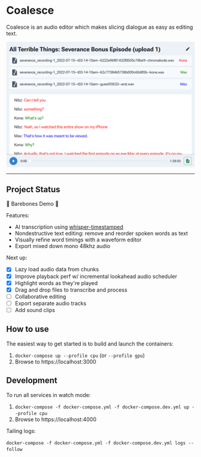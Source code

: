 # Coalesce

Coalesce is an audio editor which makes slicing dialogue as easy as editing text.

![Screenshot](./screenshot.png)

---

## Project Status

🚧 Barebones Demo 🚧

Features:

- AI transcription using [whisper-timestamped](https://github.com/linto-ai/whisper-timestamped)
- Nondestructive text editing: remove and reorder spoken words as text
- Visually refine word timings with a waveform editor
- Export mixed down mono 48khz audio

Next up:

- [x] Lazy load audio data from chunks
- [x] Improve playback perf w/ incremental lookahead audio scheduler
- [x] Highlight words as they're played
- [x] Drag and drop files to transcribe and process
- [ ] Collaborative editing
- [ ] Export separate audio tracks
- [ ] Add sound clips

## How to use

The easiest way to get started is to build and launch the containers:

1. `docker-compose up --profile cpu` (or `--profile gpu`)
2. Browse to https://localhost:3000

## Development

To run all services in watch mode:

1. `docker-compose -f docker-compose.yml -f docker-compose.dev.yml up --profile cpu`
2. Browse to https://localhost:4000

Tailing logs:

`docker-compose -f docker-compose.yml -f docker-compose.dev.yml logs --follow`